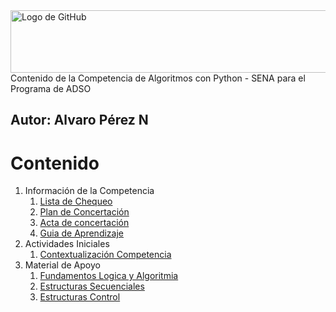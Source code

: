 <img src="https://infimg.com/bimg/2016/09/introduccion-python-principantes.jpg" alt="Logo de GitHub" width="600" height="100">
Contenido de la Competencia de Algoritmos con Python - SENA para el Programa de ADSO

**Autor:** Alvaro Pérez N
---

# Contenido
1. Información de la Competencia
    1. [Lista de Chequeo](https://github.com/aperezn298/AlgoritmosSENA/blob/main/01_InfoCompetencia_3147910/ListaChequeoAlgoritmosPython.pdf)
    2. [Plan de Concertación](https://github.com/aperezn298/AlgoritmosSENA/blob/main/01_InfoCompetencia_3147910/PlanConcertadoAlgoritmos3147910.pdf)
    3. [Acta de concertación](https://github.com/aperezn298/AlgoritmosSENA/blob/main/01_InfoCompetencia_3147910/ActaConcertacionAlgoritmos3147910.pdf) 
    4. [Guia de Aprendizaje](https://github.com/aperezn298/AlgoritmosSENA/blob/main/01_InfoCompetencia_3147910/GuiaAprendizajeAlgoritmos3147910.pdf)
2. Actividades Iniciales
    1. [Contextualización Competencia](https://github.com/aperezn298/AlgoritmosSENA/blob/main/02_ActividadesIniciales/00ContextualizacionAlgoritmos.pdf)
3. Material de Apoyo
    1. [Fundamentos Logica y Algoritmia](https://github.com/aperezn298/AlgoritmosSENA/blob/main/03_MaterialApoyo/01ConceptosLogica.pdf)
    2. [Estructuras Secuenciales](https://github.com/aperezn298/AlgoritmosSENA/blob/main/03_MaterialApoyo/02EstructurasSecuenciales.pdf)
    3. [Estructuras Control](https://github.com/aperezn298/AlgoritmosSENA/blob/main/03_MaterialApoyo/03EstructurasControl.pdf)